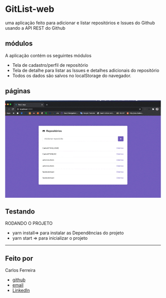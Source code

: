 # GitList-web
uma aplicação feito para adicionar e listar repositórios e Issues do Github  usando a API  REST do Github

## módulos

A aplicação contém os seguintes módulos

* Tela de cadastro/perfil de repositório 
* Tela de detalhe para listar as Issues e detalhes adicionais do repositório
* Todos os dados são salvos no localStorage do navegador.

## páginas
![Foto da Aplicação ](https://github.com/CarlosSTS/GitList-web/blob/master/gifProject.gif)

## Testando
RODANDO O PROJETO
* yarn install=>  para instalar as  Dependências do projeto
* yarn start => para inicializar o projeto

****

## Feito por

Carlos Ferreira
* [github](https://www.github.com/CarlosSTS)
* [email](mailto://carlossts826@gmail.com)
* [LinkedIn](https://www.linkedin.com/in/carlos-ferreira-4b2ba219a/)
